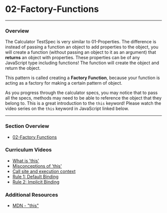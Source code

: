 # 02-Factory-Functions
<hr>

### Overview

The Calculator TestSpec is very similar to 01-Properties.  The difference is instead of passing a function an object to add properties to the object, you will create a function (without passing an object to it as an argument) that **returns** an object with properties. These properties can be of any JavaScript type including functions!  The function will create the object and return the object.

This pattern is called creating a **Factory Function**, because your function is acting as a factory for making a certain pattern of object. 

As you progress through the calculator specs, you may notice that to pass all the specs, methods may need to be able to reference the object that they belong to. This is a great introduction to the `this` keyword! Please watch the video series on the `this` keyword in JavaScript linked below.

<hr>

### Section Overview

- [02-Factory Functions](https://youtu.be/4F6ZUK0nzeE)

### Curriculum Videos

- [What is 'this'](https://learn.fullstackacademy.com/workshop/57a21d1d39616e0300f91dd6/content/57a4a79730dc9b03004ac267/text)
- [Misconceptions of 'this'](https://learn.fullstackacademy.com/workshop/57a21d1d39616e0300f91dd6/content/57a49bd330dc9b03004abf79/text)
- [Call site and execution context](https://learn.fullstackacademy.com/workshop/57a21d1d39616e0300f91dd6/content/57a4b04cfda8d1030029dc95/text)
- [Rule 1: Default Binding](https://learn.fullstackacademy.com/workshop/57a21d1d39616e0300f91dd6/content/57a3799bb664a60300f626e4/text)
- [Rule 2: Implicit Binding](https://learn.fullstackacademy.com/workshop/57a21d1d39616e0300f91dd6/content/57a3799bb664a60300f626e4/text)

### Additional Resources

- [MDN - "this"](https://developer.mozilla.org/en-US/docs/Web/JavaScript/Reference/Operators/this)


